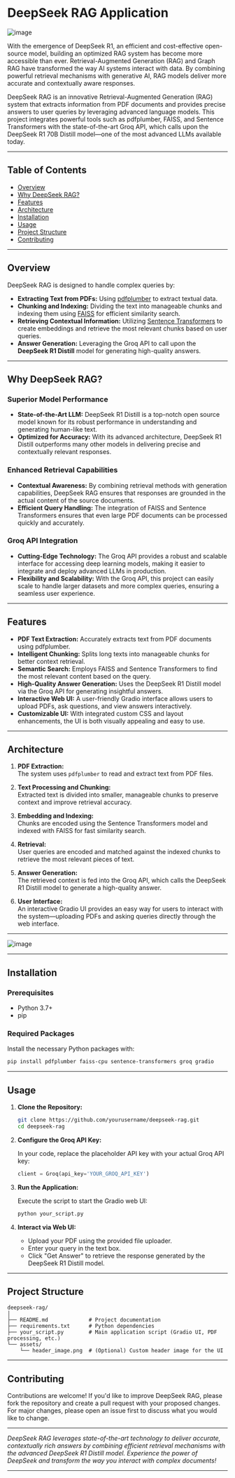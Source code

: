 # DeepSeek RAG Application

![image](https://github.com/user-attachments/assets/902c1a05-f00e-4f07-b584-6f5311713e71)

With the emergence of DeepSeek R1, an efficient and cost-effective open-source model, building an optimized RAG system has become more accessible than ever. 
Retrieval-Augmented Generation (RAG) and Graph RAG have transformed the way AI systems interact with data. By combining powerful retrieval mechanisms with generative AI, RAG models deliver more accurate and contextually aware responses.

DeepSeek RAG is an innovative Retrieval-Augmented Generation (RAG) system that extracts information from PDF documents and provides precise answers to user queries by leveraging advanced language models. This project integrates powerful tools such as pdfplumber, FAISS, and Sentence Transformers with the state-of-the-art Groq API, which calls upon the DeepSeek R1 70B Distill model—one of the most advanced LLMs available today.

---

## Table of Contents

- [Overview](#overview)
- [Why DeepSeek RAG?](#why-deepseek-rag)
- [Features](#features)
- [Architecture](#architecture)
- [Installation](#installation)
- [Usage](#usage)
- [Project Structure](#project-structure)
- [Contributing](#contributing)

---

## Overview

DeepSeek RAG is designed to handle complex queries by:
- **Extracting Text from PDFs:** Using [pdfplumber](https://github.com/jsvine/pdfplumber) to extract textual data.
- **Chunking and Indexing:** Dividing the text into manageable chunks and indexing them using [FAISS](https://github.com/facebookresearch/faiss) for efficient similarity search.
- **Retrieving Contextual Information:** Utilizing [Sentence Transformers](https://www.sbert.net/) to create embeddings and retrieve the most relevant chunks based on user queries.
- **Answer Generation:** Leveraging the Groq API to call upon the **DeepSeek R1 Distill** model for generating high-quality answers.

---

## Why DeepSeek RAG?

### Superior Model Performance
- **State-of-the-Art LLM:** DeepSeek R1 Distill is a top-notch open source model known for its robust performance in understanding and generating human-like text.
- **Optimized for Accuracy:** With its advanced architecture, DeepSeek R1 Distill outperforms many other models in delivering precise and contextually relevant responses.

### Enhanced Retrieval Capabilities
- **Contextual Awareness:** By combining retrieval methods with generation capabilities, DeepSeek RAG ensures that responses are grounded in the actual content of the source documents.
- **Efficient Query Handling:** The integration of FAISS and Sentence Transformers ensures that even large PDF documents can be processed quickly and accurately.

### Groq API Integration
- **Cutting-Edge Technology:** The Groq API provides a robust and scalable interface for accessing deep learning models, making it easier to integrate and deploy advanced LLMs in production.
- **Flexibility and Scalability:** With the Groq API, this project can easily scale to handle larger datasets and more complex queries, ensuring a seamless user experience.

---

## Features

- **PDF Text Extraction:** Accurately extracts text from PDF documents using pdfplumber.
- **Intelligent Chunking:** Splits long texts into manageable chunks for better context retrieval.
- **Semantic Search:** Employs FAISS and Sentence Transformers to find the most relevant content based on the query.
- **High-Quality Answer Generation:** Uses the DeepSeek R1 Distill model via the Groq API for generating insightful answers.
- **Interactive Web UI:** A user-friendly Gradio interface allows users to upload PDFs, ask questions, and view answers interactively.
- **Customizable UI:** With integrated custom CSS and layout enhancements, the UI is both visually appealing and easy to use.

---

## Architecture

1. **PDF Extraction:**  
   The system uses `pdfplumber` to read and extract text from PDF files.

2. **Text Processing and Chunking:**  
   Extracted text is divided into smaller, manageable chunks to preserve context and improve retrieval accuracy.

3. **Embedding and Indexing:**  
   Chunks are encoded using the Sentence Transformers model and indexed with FAISS for fast similarity search.

4. **Retrieval:**  
   User queries are encoded and matched against the indexed chunks to retrieve the most relevant pieces of text.

5. **Answer Generation:**  
   The retrieved context is fed into the Groq API, which calls the DeepSeek R1 Distill model to generate a high-quality answer.

6. **User Interface:**  
   An interactive Gradio UI provides an easy way for users to interact with the system—uploading PDFs and asking queries directly through the web interface.

---

![image](https://github.com/user-attachments/assets/52abe65b-16ca-4994-b527-ec8282e6ef5d)


---

## Installation

### Prerequisites

- Python 3.7+
- pip

### Required Packages

Install the necessary Python packages with:

```bash
pip install pdfplumber faiss-cpu sentence-transformers groq gradio
```

---

## Usage

1. **Clone the Repository:**

   ```bash
   git clone https://github.com/yourusername/deepseek-rag.git
   cd deepseek-rag
   ```

2. **Configure the Groq API Key:**

   In your code, replace the placeholder API key with your actual Groq API key:

   ```python
   client = Groq(api_key='YOUR_GROQ_API_KEY')
   ```

3. **Run the Application:**

   Execute the script to start the Gradio web UI:

   ```bash
   python your_script.py
   ```

4. **Interact via Web UI:**

   - Upload your PDF using the provided file uploader.
   - Enter your query in the text box.
   - Click "Get Answer" to retrieve the response generated by the DeepSeek R1 Distill model.

---

## Project Structure

```
deepseek-rag/
│
├── README.md             # Project documentation
├── requirements.txt      # Python dependencies
├── your_script.py        # Main application script (Gradio UI, PDF processing, etc.)
└── assets/
    └── header_image.png  # (Optional) Custom header image for the UI
```

---

## Contributing

Contributions are welcome! If you'd like to improve DeepSeek RAG, please fork the repository and create a pull request with your proposed changes. For major changes, please open an issue first to discuss what you would like to change.

---

*DeepSeek RAG leverages state-of-the-art technology to deliver accurate, contextually rich answers by combining efficient retrieval mechanisms with the advanced DeepSeek R1 Distill model. Experience the power of DeepSeek and transform the way you interact with complex documents!*

---
